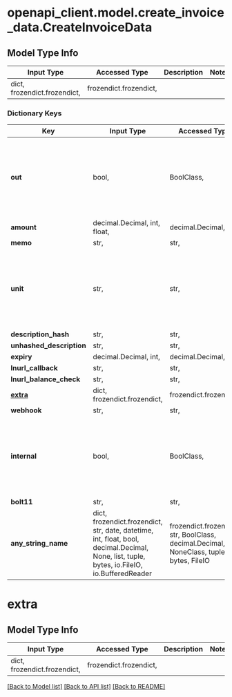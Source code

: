 # openapi_client.model.create_invoice_data.CreateInvoiceData

## Model Type Info
Input Type | Accessed Type | Description | Notes
------------ | ------------- | ------------- | -------------
dict, frozendict.frozendict,  | frozendict.frozendict,  |  | 

### Dictionary Keys
Key | Input Type | Accessed Type | Description | Notes
------------ | ------------- | ------------- | ------------- | -------------
**out** | bool,  | BoolClass,  |  | [optional] if omitted the server will use the default value of True
**amount** | decimal.Decimal, int, float,  | decimal.Decimal,  |  | [optional] 
**memo** | str,  | str,  |  | [optional] 
**unit** | str,  | str,  |  | [optional] if omitted the server will use the default value of "sat"
**description_hash** | str,  | str,  |  | [optional] 
**unhashed_description** | str,  | str,  |  | [optional] 
**expiry** | decimal.Decimal, int,  | decimal.Decimal,  |  | [optional] 
**lnurl_callback** | str,  | str,  |  | [optional] 
**lnurl_balance_check** | str,  | str,  |  | [optional] 
**[extra](#extra)** | dict, frozendict.frozendict,  | frozendict.frozendict,  |  | [optional] 
**webhook** | str,  | str,  |  | [optional] 
**internal** | bool,  | BoolClass,  |  | [optional] if omitted the server will use the default value of False
**bolt11** | str,  | str,  |  | [optional] 
**any_string_name** | dict, frozendict.frozendict, str, date, datetime, int, float, bool, decimal.Decimal, None, list, tuple, bytes, io.FileIO, io.BufferedReader | frozendict.frozendict, str, BoolClass, decimal.Decimal, NoneClass, tuple, bytes, FileIO | any string name can be used but the value must be the correct type | [optional]

# extra

## Model Type Info
Input Type | Accessed Type | Description | Notes
------------ | ------------- | ------------- | -------------
dict, frozendict.frozendict,  | frozendict.frozendict,  |  | 

[[Back to Model list]](../../README.md#documentation-for-models) [[Back to API list]](../../README.md#documentation-for-api-endpoints) [[Back to README]](../../README.md)

